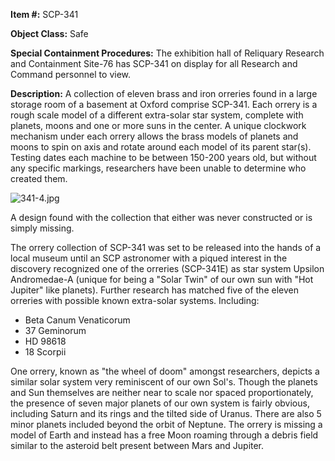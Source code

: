 **Item #:** SCP-341

**Object Class:** Safe

**Special Containment Procedures:** The exhibition hall of Reliquary Research and Containment Site-76 has SCP-341 on display for all Research and Command personnel to view.

**Description:** A collection of eleven brass and iron orreries found in a large storage room of a basement at Oxford comprise SCP-341. Each orrery is a rough scale model of a different extra-solar star system, complete with planets, moons and one or more suns in the center. A unique clockwork mechanism under each orrery allows the brass models of planets and moons to spin on axis and rotate around each model of its parent star(s). Testing dates each machine to be between 150-200 years old, but without any specific markings, researchers have been unable to determine who created them.

![341-4.jpg](http://scp-wiki.wdfiles.com/local--files/scp-341/341-4.jpg)

A design found with the collection that either was never constructed or is simply missing.

The orrery collection of SCP-341 was set to be released into the hands of a local museum until an SCP astronomer with a piqued interest in the discovery recognized one of the orreries (SCP-341E) as star system Upsilon Andromedae-A (unique for being a "Solar Twin" of our own sun with "Hot Jupiter" like planets). Further research has matched five of the eleven orreries with possible known extra-solar systems. Including:

*   Beta Canum Venaticorum
*   37 Geminorum
*   HD 98618
*   18 Scorpii

One orrery, known as "the wheel of doom" amongst researchers, depicts a similar solar system very reminiscent of our own Sol's. Though the planets and Sun themselves are neither near to scale nor spaced proportionately, the presence of seven major planets of our own system is fairly obvious, including Saturn and its rings and the tilted side of Uranus. There are also 5 minor planets included beyond the orbit of Neptune. The orrery is missing a model of Earth and instead has a free Moon roaming through a debris field similar to the asteroid belt present between Mars and Jupiter.